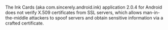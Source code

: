 The Ink Cards (aka com.sincerely.android.ink) application 2.0.4 for Android does not verify X.509 certificates from SSL servers, which allows man-in-the-middle attackers to spoof servers and obtain sensitive information via a crafted certificate.